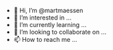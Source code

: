 - 👋 Hi, I’m @martmaessen
- 👀 I’m interested in ...
- 🌱 I’m currently learning ...
- 💞️ I’m looking to collaborate on ...
- 📫 How to reach me ...

<!---
martmaessen/martmaessen is a ✨ special ✨ repository because its `README.md` (this file) appears on your GitHub profile.
You can click the Preview link to take a look at your changes.
--->
